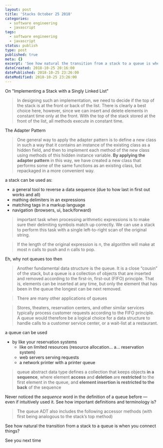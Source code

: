 ```yaml
---
layout: post
title: 'Stacks October 25 2018'
categories:
  - software engineering
  - javascript
tags:
  - software engineering
  - javascript
status: publish
type: post
published: true
meta: {}
excerpt: 'See how natural the transition from a stack to a queue is when you connect things?'
dateCreated: 2018-10-25 20:16:00
datePublished: 2018-10-25 23:26:00
dateModified: 2018-10-25 23:26:00
---
```


On "Implementing a Stack with a Singly Linked List"

> In designing such an implementation, we need to decide if the top of the stack is at the front or back of the list. There is clearly a best choice here, however, since we can insert and delete elements in constant time only at the front. With the top of the stack stored at the front of the list, all methods execute in constant time.

The Adapter Pattern

> One general way to apply the adapter pattern is to define a new class in such a way that it contains an instance of the existing class as a hidden field, and then to implement each method of the new class using methods of this hidden instance variable. **By applying the adapter pattern** in this way, we have created a new class that performs some of the same functions as an existing class, but repackaged in a more convenient way.

a stack can be used as:

- a general tool to reverse a data sequence (due to how last in first out works and all)
- mathing delimiters in an expressions
- matching tags in a markup language
- navigation (browsers, ui, back/forward)

> important task when processing arithmetic expressions is to make sure their delimiting symbols match up correctly. We can use a stack to perform this task with a single left-to-right scan of the original string.

> If the length of the original expression is n, the algorithm will make at most n calls to push and n calls to pop.

Eh, why not queues too then

> Another fundamental data structure is the queue. It is a close “cousin” of the stack, but a queue is a collection of objects that are inserted and removed according to the first-in, first-out (FIFO) principle. That is, elements can be inserted at any time, but only the element that has been in the queue the longest can be next removed.

> There are many other applications of queues

> Stores, theaters, reservation centers, and other similar services typically process customer requests according to the FIFO principle. A queue would therefore be a logical choice for a data structure to handle calls to a customer service center, or a wait-list at a restaurant.

a queue can be used

- by like your reservation systems
  - like on limited resources (resource allocation... a... reservation system)
  - web servers serving requests
  - a network printer with a printer queue

> queue abstract data type defines a collection that keeps objects **in a sequence**, where element __access__ and __deletion__ are __restricted__ to the first element in the queue, and __element insertion is restricted to the back__ of the sequence

Never noticed the *sequence* word in the definition of a queue before &mdash; even if intuitively used it. See how important definitions and terminology is?

> The queue ADT also includes the following accessor methods (with first being analogous to the stack’s top method)

See how natural the transition from a stack to a queue is when you connect things?

See you next time
